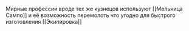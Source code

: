 Мирные профессии вроде тех же кузнецов используют [[Мельница Сампо]] и её возможность перемолоть что угодно для быстрого изготовления [[Экипировка]]
